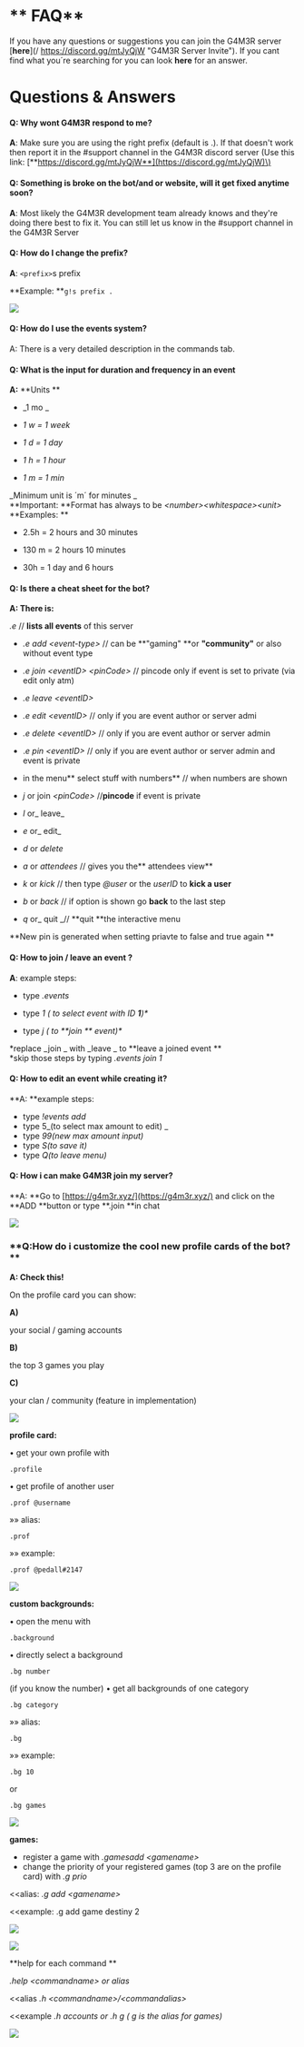 # **                                                  FAQ**

If you have any questions or suggestions you can join the G4M3R server [**here**](/ https://discord.gg/mtJyQjW "G4M3R Server Invite"). If you cant find what you´re  searching for you can look **here** for an answer.

# Questions & Answers

#### Q: Why wont G4M3R respond to me?

**A**: Make sure you are using the right prefix \(default is .\). If that doesn't work then report it in the \#support channel in the G4M3R discord server \(Use this link: [**https://discord.gg/mtJyQjW**](https://discord.gg/mtJyQjW)\)

#### Q: Something is broke on the bot/and or website, will it get fixed anytime soon?

**A**: Most likely the G4M3R development team already knows and they're doing there best to fix it. You can still let us know in the \#support channel in the G4M3R Server

#### Q: How do I change the prefix?

**A**: `<prefix>`s prefix

**Example: **`g!s prefix .`

![](https://cdn.discordapp.com/attachments/282295514727448587/366998838847995905/image.png)

#### Q: How do I use the events system?

A: There is a very detailed description in the commands tab.

#### 

#### Q: What is the input for duration and frequency in an event

**A:** **Units **

* _1 mo _

* _1 w = 1 week_

* _1 d = 1 day_

* _1 h = 1 hour_

* _1 m = 1 min_

_Minimum unit is ´m´ for minutes _  
**Important: **Format has always to be _&lt;number&gt;&lt;whitespace&gt;&lt;unit&gt;_  
**Examples: **

* 2.5h = 2 hours and 30 minutes

* 130 m = 2 hours 10 minutes

* 30h = 1 day and 6 hours

#### 

#### Q: Is there a cheat sheet for the bot?

**A: There is:**

_.e_ // **lists all events** of this server

* _.e add &lt;event-type&gt;_ // can be **"gaming" **or **"community"** or also without event type

* _.e join &lt;eventID&gt; &lt;pinCode&gt;_ // pincode only if event is set to private \(via edit only atm\)

* _.e leave &lt;eventID&gt;_

* _.e edit &lt;eventID&gt;_ // only if you are event author or server admi

* _.e delete &lt;eventID&gt;_ // only if you are event author or server admin

* ._e pin &lt;eventID&gt;_ // only if you are event author or server admin and event is private

* in the menu** select stuff with numbers** // when numbers are shown

* _j_ or join _&lt;pinCode&gt;_ //**pincode** if event is private

* _l_ or_ leave_

* _e_ or_ edit_

* _d_ or _delete_

* _a_ or _attendees_ // gives you the** attendees view**

* _k_ or _kick_ // then type _@user_ or the _userID_ to **kick a user**

* _b_ or _back_ // if option is shown go **back** to the last step

* _q_ or_ quit _// **quit **the interactive menu

**New pin is generated when setting priavte to false and true again **

#### 

#### **Q: How to join / leave an event ?**

**A**:  example steps:

* type _.events_

* type _1 \( to select event with ID **1**\)\*_

* type _j \( to **join ** event\)\*_

\*replace _join _ with _leave _ to **leave a joined event **  
\*skip those steps by typing _.events join 1_

#### Q: How to edit an event while creating it?

**A: **example steps:

* type _!events add_
* type 5_\(to select max  amount to edit\) _
* type _99\(new max amount input\)_
* type _S\(to save it\)_
* type _Q\(to leave menu\)_

#### Q: How i can make G4M3R join my server?

**A: **Go to [https://g4m3r.xyz/](https://g4m3r.xyz/) and click on the **ADD **button or type **.join **in chat

![](https://cdn.discordapp.com/attachments/282295514727448587/366998370255896577/image.png)

### **Q:How do i customize the cool new profile cards of the bot? **

**A: Check this!**

On the profile card you can show:

**A\)**

your social / gaming accounts

**B\)**

the top 3 games you play

**C\)**

your clan / community \(feature in implementation\)

![](https://cdn.discordapp.com/attachments/282295514727448587/366996725547794444/image.jpg)

**profile card:**

• get your own profile with

`.profile`

• get profile of another user

`.prof @username`

»» alias:

`.prof`

»» example:

`.prof @pedall#2147`

![](https://cdn.discordapp.com/attachments/282295514727448587/367000103954939904/image.png)

  
**custom backgrounds:**

• open the menu with

`.background`

• directly select a background

`.bg number`

\(if you know the number\) • get all backgrounds of one category

`.bg category`

»» alias:

`.bg`

»» example:

`.bg 10`

or

`.bg games`

![](https://cdn.discordapp.com/attachments/282295514727448587/367001079856234508/image.png)



**games:**

* register a game with _.gamesadd &lt;gamename&gt;_
* change the priority of your registered games \(top 3 are on the profile card\) with _.g prio_

&lt;&lt;alias: _.g add &lt;gamename&gt;_

&lt;&lt;example: .g add game destiny 2

![](https://cdn.discordapp.com/attachments/282295514727448587/367002698131832834/image.png)

![](https://cdn.discordapp.com/attachments/282295514727448587/367002728301330432/image.png)

**help for each command **

_.help &lt;commandname&gt; or alias_

&lt;&lt;alias _.h &lt;commandname&gt;/&lt;commandalias&gt;_

&lt;&lt;example _.h accounts or .h g \( g is the alias for games\)_

![](https://cdn.discordapp.com/attachments/282295514727448587/367003961007276042/image.png)






